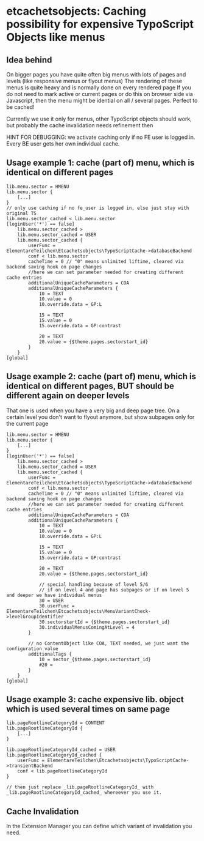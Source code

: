 etcachetsobjects: Caching possibility for expensive TypoScript Objects like menus
==================================================================================

## Idea behind

On bigger pages you have quite often big menus with lots of pages and levels (like responsive menus or flyout menus)
The rendering of these menus is quite heavy and is normally done on every rendered page
If you do not need to mark active or current pages or do this on browser side via Javascript, then the menu might be idential on all / several pages.
Perfect to be cached!

Currently we use it only for menus, other TypoScript objects should work, but probably the cache invalidation needs refinement then

HINT FOR DEBUGGING: we activate caching only if no FE user is logged in. Every BE user gets her own individual cache.

## Usage example 1: cache (part of) menu, which is identical on different pages

    lib.menu.sector = HMENU
    lib.menu.sector {
        [...]
    }
    // only use caching if no fe_user is logged in, else just stay with original TS
    lib.menu.sector_cached < lib.menu.sector
    [loginUser('*') == false]
        lib.menu.sector_cached >
        lib.menu.sector_cached = USER
        lib.menu.sector_cached {
            userFunc = ElementareTeilchen\Etcachetsobjects\TypoScriptCache->databaseBackend
            conf < lib.menu.sector
            cacheTime = 0 // "0" means unlimited liftime, cleared via backend saving hook on page changes
            //here we can set parameter needed for creating different cache entries
            additionalUniqueCacheParameters = COA
            additionalUniqueCacheParameters {
                10 = TEXT
                10.value = 0
                10.override.data = GP:L
    
                15 = TEXT
                15.value = 0
                15.override.data = GP:contrast
     
                20 = TEXT
                20.value = {$theme.pages.sectorstart_id}
            }
        }
    [global]

## Usage example 2: cache (part of) menu, which is identical on different pages, BUT should be different again on deeper levels
That one is used when you have a very big and deep page tree. On a certain level you don't want to flyout anymore, but show subpages only for the current page

    lib.menu.sector = HMENU
    lib.menu.sector {
        [...]
    }
    [loginUser('*') == false]
        lib.menu.sector_cached >
        lib.menu.sector_cached = USER
        lib.menu.sector_cached {
            userFunc = ElementareTeilchen\Etcachetsobjects\TypoScriptCache->databaseBackend
            conf < lib.menu.sector
            cacheTime = 0 // "0" means unlimited liftime, cleared via backend saving hook on page changes
            //here we can set parameter needed for creating different cache entries
            additionalUniqueCacheParameters = COA
            additionalUniqueCacheParameters {
                10 = TEXT
                10.value = 0
                10.override.data = GP:L
    
                15 = TEXT
                15.value = 0
                15.override.data = GP:contrast
    
                20 = TEXT
                20.value = {$theme.pages.sectorstart_id}
    
                // special handling because of level 5/6
                // if on level 4 and page has subpages or if on level 5 and deeper we have individual menus
                30 = USER
                30.userFunc = ElementareTeilchen\Etcachetsobjects\MenuVariantCheck->levelGroupIdentifier
                30.sectorstartId = {$theme.pages.sectorstart_id}
                30.individualMenusComingAtLevel = 4
            }
    
            // no ContentObject like COA, TEXT needed, we just want the configuration value
            additionalTags {
                10 = sector_{$theme.pages.sectorstart_id}
                #20 =
            }
        }
    [global]

## Usage example 3: cache expensive lib. object which is used several times on same page

    lib.pageRootlineCategoryId = CONTENT
    lib.pageRootlineCategoryId {
        [...]
    }

    lib.pageRootlineCategoryId_cached = USER
    lib.pageRootlineCategoryId_cached {
        userFunc = ElementareTeilchen\Etcachetsobjects\TypoScriptCache->transientBackend
        conf < lib.pageRootlineCategoryId
    }
    
    // then just replace _lib.pageRootlineCategoryId_ with _lib.pageRootlineCategoryId_cached_ whereever you use it.

## Cache Invalidation

In the Extension Manager you can define which variant of invalidation you need.


